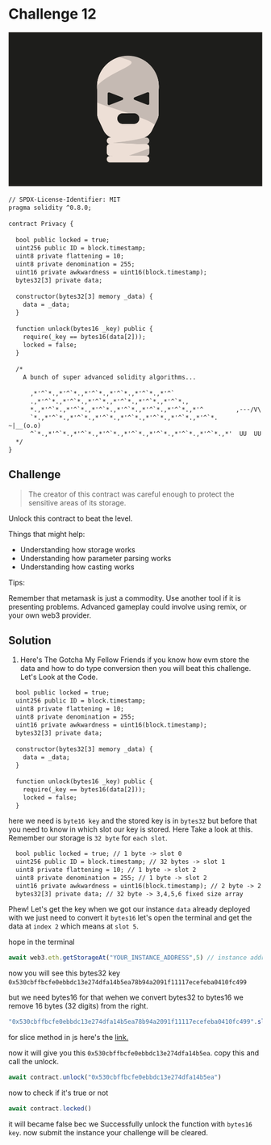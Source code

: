 # Challenge 12

<img src="./images/BigLevel12.svg" alt="12" >

```solidity
// SPDX-License-Identifier: MIT
pragma solidity ^0.8.0;

contract Privacy {

  bool public locked = true;
  uint256 public ID = block.timestamp;
  uint8 private flattening = 10;
  uint8 private denomination = 255;
  uint16 private awkwardness = uint16(block.timestamp);
  bytes32[3] private data;

  constructor(bytes32[3] memory _data) {
    data = _data;
  }
  
  function unlock(bytes16 _key) public {
    require(_key == bytes16(data[2]));
    locked = false;
  }

  /*
    A bunch of super advanced solidity algorithms...

      ,*'^`*.,*'^`*.,*'^`*.,*'^`*.,*'^`*.,*'^`
      .,*'^`*.,*'^`*.,*'^`*.,*'^`*.,*'^`*.,*'^`*.,
      *.,*'^`*.,*'^`*.,*'^`*.,*'^`*.,*'^`*.,*'^`*.,*'^         ,---/V\
      `*.,*'^`*.,*'^`*.,*'^`*.,*'^`*.,*'^`*.,*'^`*.,*'^`*.    ~|__(o.o)
      ^`*.,*'^`*.,*'^`*.,*'^`*.,*'^`*.,*'^`*.,*'^`*.,*'^`*.,*'  UU  UU
  */
}
```

Challenge
---
> The creator of this contract was careful enough to protect the sensitive areas of its storage.

  Unlock this contract to beat the level.

  Things that might help:

  - Understanding how storage works
  - Understanding how parameter parsing works
  - Understanding how casting works
  
  Tips:

  Remember that metamask is just a commodity. Use another tool if it is presenting problems. Advanced gameplay could involve using remix, or your own web3 provider.

Solution 
---

1. Here's The Gotcha My Fellow Friends if you know how evm store the data and how to do type conversion then you will beat this challenge. Let's Look at the Code.

```solidity
  bool public locked = true;
  uint256 public ID = block.timestamp;
  uint8 private flattening = 10;
  uint8 private denomination = 255;
  uint16 private awkwardness = uint16(block.timestamp);
  bytes32[3] private data;

  constructor(bytes32[3] memory _data) {
    data = _data;
  }
  
  function unlock(bytes16 _key) public {
    require(_key == bytes16(data[2]));
    locked = false;
  }
```
here we need is `byte16 key` and the stored key is in `bytes32` but before that you need to know in which slot our key is stored.
Here Take a look at this. Remember our storage is `32 byte` for `each slot`.
```solidity
  bool public locked = true; // 1 byte -> slot 0
  uint256 public ID = block.timestamp; // 32 bytes -> slot 1
  uint8 private flattening = 10; // 1 byte -> slot 2
  uint8 private denomination = 255; // 1 byte -> slot 2
  uint16 private awkwardness = uint16(block.timestamp); // 2 byte -> 2
  bytes32[3] private data; // 32 byte -> 3,4,5,6 fixed size array
```

Phew! Let's get the key when we got our instance `data` already deployed with we just need to convert it `bytes16` let's open the terminal and get the data at `index 2` which means at `slot 5`.

hope in the terminal 
```js
await web3.eth.getStorageAt("YOUR_INSTANCE_ADDRESS",5) // instance address, slot number
```

now you will see this bytes32 key `0x530cbffbcfe0ebbdc13e274dfa14b5ea78b94a2091f11117ecefeba0410fc499`
 
but we need bytes16 for that wehen we convert bytes32 to bytes16 we remove 16 bytes (32 digits) from the right.

```js
"0x530cbffbcfe0ebbdc13e274dfa14b5ea78b94a2091f11117ecefeba0410fc499".slice(0,34)
```

for slice method in js here's the [link.](https://developer.mozilla.org/en-US/docs/Web/JavaScript/Reference/Global_Objects/String/slice)

now it will give you this `0x530cbffbcfe0ebbdc13e274dfa14b5ea`. copy this and call the unlock.

```js
await contract.unlock("0x530cbffbcfe0ebbdc13e274dfa14b5ea")
```

now to check if it's true or not 
```js
await contract.locked()
```
it will became false bec we Successfully unlock the function with `bytes16 key`. now submit the instance your challenge will be cleared.